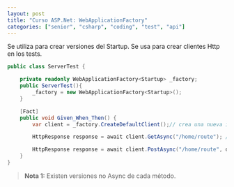 ```yaml
---
layout: post
title: "Curso ASP.Net: WebApplicationFactory"
categories: ["senior", "csharp", "coding", "test", "api"]
---
```


Se utiliza para crear versiones del<!--more--> Startup. Se usa para crear clientes Http en los tests.

```csharp
public class ServerTest {

    private readonly WebApplicationFactory<Startup> _factory;
    public ServerTest(){
        _factory = new WebApplicationFactory<Startup>();
    }

    [Fact]
    public void Given_When_Then() {
        var client = _factory.CreateDefaultClient();// crea una nueva instancia del cliente

        HttpResponse response = await client.GetAsync("/home/route"); // realizar una petición GET

        HttpResponse response = await client.PostAsync("/home/route", data); // realizar una petición POST
    }
}
```

> **Nota 1:** Existen versiones no Async de cada método.
